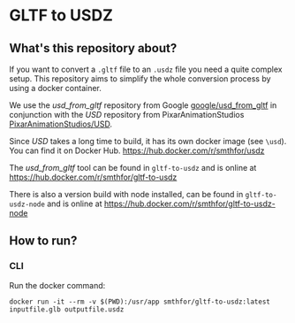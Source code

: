 # GLTF to USDZ

## What's this repository about?

If you want to convert a `.gltf` file to an `.usdz` file you need a quite complex setup. This repository aims to simplify the whole conversion process by using a docker container.

We use the *usd_from_gltf* repository from Google [google/usd_from_gltf](https://github.com/google/usd_from_gltf) in conjunction with the *USD* repository from PixarAnimationStudios [PixarAnimationStudios/USD](https://github.com/PixarAnimationStudios/USD).

Since *USD* takes a long time to build, it has its own docker image (see `\usd`). You can find it on Docker Hub. https://hub.docker.com/r/smthfor/usdz

The *usd_from_gltf* tool can be found in `gltf-to-usdz` and is online at https://hub.docker.com/r/smthfor/gltf-to-usdz

There is also a version build with node installed, can be found in `gltf-to-usdz-node` and is online at https://hub.docker.com/r/smthfor/gltf-to-usdz-node


## How to run?

### CLI

Run the docker command:

`docker run -it --rm -v $(PWD):/usr/app smthfor/gltf-to-usdz:latest inputfile.glb outputfile.usdz`

